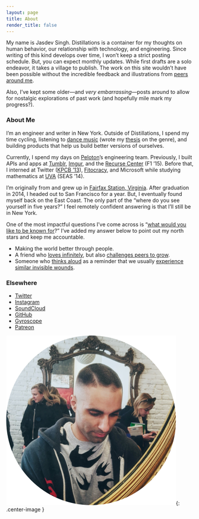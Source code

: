 ```yaml
---
layout: page
title: About
render_title: false
---
```


My name is Jasdev Singh. Distillations is a container for my thoughts on human be­hav­ior, our relationship with technology, and engineering. Since writing of this kind develops over time, I won’t keep a strict posting schedule. But, you can expect monthly updates. While first drafts are a solo endeavor, it takes a village to publish. The work on this site wouldn’t have been possible without the incredible feedback and illustrations from [peers around me](/village).

Also, I’ve kept some older—and _very embarrassing_—posts around to allow for nostalgic explorations of past work (and hopefully mile mark my progress?).

### About Me

I’m an engineer and writer in New York. Outside of Distillations, I spend my time cycling, listening to [dance music](https://soundcloud.com/jasdev-singh) (wrote my [thesis](https://www.youtube.com/watch?v=irAFO2rGvTg) on the genre), and building products that help us build better versions of ourselves.

Currently, I spend my days on [Peloton](https://www.onepeloton.com/)’s engineering team. Previously, I built APIs and apps at [Tumblr](https://www.tumblr.com/), [Imgur](https://imgur.com/), and the [Recurse Center](https://www.recurse.com/scout/click?t=bb4cdf5d8bb2835f896d762d5b51cecb) (F1 ’15). Before that, I interned at Twitter ([KPCB ’13](http://kpcbfellows.com/)), [Fitocracy](https://twitter.com/jasdev/status/641428685275447296), and Microsoft while studying mathematics at [UVA](http://www.virginia.edu/) (SEAS ’14).

I’m originally from and grew up in [Fairfax Station, Virginia](http://en.wikipedia.org/wiki/Fairfax_Station,_Virginia). After graduation in 2014, I headed out to San Francisco for a year. But, I eventually found myself back on the East Coast. The only part of the “where do you see yourself in five years?” I feel remotely confident answering is that I’ll still be in New York.

One of the most impactful questions I’ve come across is “[what would you like to be known for](https://overcast.fm/+Fg9IeSC2o/0:37)?” I’ve added my answer below to point out my north stars and keep me accountable.

- Making the world better through people.
- A friend who [loves infinitely](https://github.com/Jasdev/thoughts/blame/181dbeacaf083497ad10f080247a2e5b9b4af401/core-values.md#L7), but also [challenges peers to grow](https://twitter.com/jasdev/status/869938469153492999).
- Someone who [thinks aloud](/thoughts) as a reminder that we usually [experience similar invisible wounds](https://twitter.com/jasdev/status/784511992618971136).

### Elsewhere

- [Twitter](https://twitter.com/jasdev)
- [Instagram](https://www.instagram.com/jasdev/)
- [SoundCloud](https://soundcloud.com/jasdev-singh)
- [GitHub](https://github.com/jasdev)
- [Gyroscope](https://gyrosco.pe/jasdev/helix/)
- [Patreon](https://www.patreon.com/jasdev/creators)

![](/public/images/about-pic.png){: .center-image }
